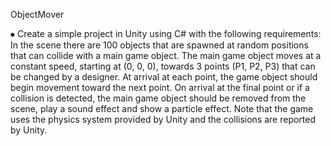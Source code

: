 ObjectMover

⦁	Create a simple project in Unity using C# with the following requirements:
In the scene there are 100 objects that are spawned at random positions that can collide with a main game object.
The main game object moves at a constant speed, starting at (0, 0, 0), towards 3 points (P1, P2, P3) that can be changed by a designer.
At arrival at each point, the game object should begin movement toward the next point.
On arrival at the final point or if a collision is detected, the main game object should be removed from the scene, play a sound effect and show a particle effect.
Note that the game uses the physics system provided by Unity and the collisions are reported by Unity.
